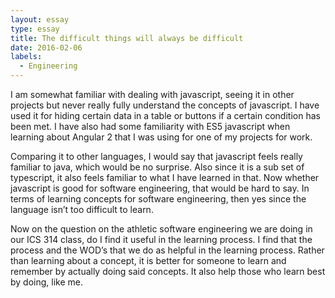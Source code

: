 ```yaml
---
layout: essay
type: essay
title: The difficult things will always be difficult
date: 2016-02-06
labels:
  - Engineering
---
```


I am somewhat familiar with dealing with javascript, seeing it in other projects but never really fully understand the concepts of javascript. I have used it for hiding certain data in a table or buttons if a certain condition has been met. I have also had some familiarity with ES5 javascript when learning about Angular 2 that I was using for one of my projects for work.

Comparing it to other languages, I would say that javascript feels really familiar to java, which would be no surprise.  Also since it is a sub set of typescript, it also feels familiar to what I have learned in that. Now whether javascript is good for software engineering, that would be hard to say. In terms of learning concepts for software engineering, then yes since the language isn’t too difficult to learn.

Now on the question on the athletic software engineering we are doing in our ICS 314 class, do I find it useful in the learning process. I find that the process and the WOD’s that we do as helpful in the learning process. Rather than learning about a concept, it is better for someone to learn and remember by actually doing said concepts. It also help those who learn best by doing, like me.
